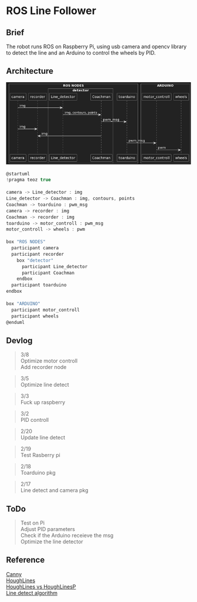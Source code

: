 # ROS Line Follower

## Brief
The robot runs ROS on Raspberry Pi, using usb camera and opencv library to detect the line
and an Arduino to control the wheels by PID.

## Architecture
![Architecture](/asset/images/Architecture_4.png)

``` c
@startuml
!pragma teoz true

camera -> Line_detector : img
Line_detector -> Coachman : img, contours, points
Coachman -> toarduino : pwm_msg
camera -> recorder : img
Coachman -> recorder : img
toarduino -> motor_controll : pwm_msg
motor_controll -> wheels : pwm

box "ROS NODES"
  participant camera
  participant recorder
    box "detector"
      participant Line_detector
      participant Coachman
    endbox
  participant toarduino
endbox

box "ARDUINO"
  participant motor_controll
  participant wheels
@enduml
```

## Devlog

> 3/8  
> Optimize motor controll  
> Add recorder node 

> 3/5  
> Optimize line detect

> 3/3  
> Fuck up raspberry

> 3/2  
> PID controll

> 2/20  
> Update line detect

> 2/19  
> Test Rasberry pi 

> 2/18  
> Toarduino pkg

> 2/17  
> Line detect and camera pkg  

## ToDo
> Test on Pi  
> Adjust PID parameters  
> Check if the Arduino receieve the msg  
> Optimize the line detector 

## Reference

[Canny](https://blog.csdn.net/sunny2038/article/details/9202641)  
[HoughLines](https://blog.csdn.net/dcrmg/article/details/78880046)  
[HoughLines vs HoughLinesP](https://blog.csdn.net/ftimes/article/details/106816736)  
[Line detect algorithm](https://hackmd.io/@0xff07/cv-tracking)
